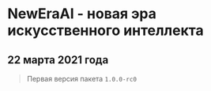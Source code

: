 # NewEraAI - новая эра искусственного интеллекта 

## 22 марта 2021 года

> Первая версия пакета `1.0.0-rc0`